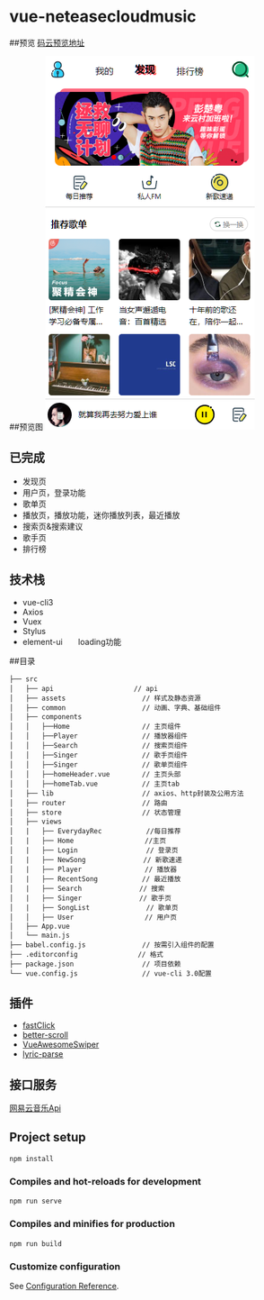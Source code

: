 # vue-neteasecloudmusic

##预览
[码云预览地址](http://ninthop.gitee.io/vue-neteasecloudmusic)

##预览图
![预览](./src/assets/static/预览.png)

## 已完成
- 发现页
- 用户页，登录功能
- 歌单页
- 播放页，播放功能，迷你播放列表，最近播放
- 搜索页&搜索建议
- 歌手页
- 排行榜

## 技术栈
- vue-cli3
- Axios
- Vuex
- Stylus
- element-ui　　loading功能

##目录

```
├── src
│   ├── api　　　　　　　　　　　　// api
│   ├── assets                   // 样式及静态资源
│   ├── common                   // 动画、字典、基础组件
│   ├── components
│   │   ├──Home                  // 主页组件
│   │   ├──Player                // 播放器组件
│   │   ├──Search                // 搜索页组件
│   │   ├──Singer           　　　// 歌手页组件
│   │   ├──Singer           　　　// 歌单页组件
│   │   ├──homeHeader.vue   　　　// 主页头部
│   │   ├──homeTab.vue   　　　   // 主页tab
│   ├── lib                      // axios、http封装及公用方法
│   ├── router                   // 路由
│   ├── store                    // 状态管理
│   ├── views
│   |   ├── EverydayRec           //每日推荐
│   |   ├── Home              　  //主页
│   |   ├── Login                 // 登录页
│   |   ├── NewSong　　　　　　　 　// 新歌速递
│   |   ├── Player             　 // 播放器
│   |   ├── RecentSong　　　　　　 // 最近播放
│   |   ├── Search　　　　　　　 　// 搜索
│   |   ├── Singer　　　　　　　 　// 歌手页
│   |   ├── SongList              // 歌单页
│   │   ├── User               　 // 用户页
│   ├── App.vue
│   └── main.js
├── babel.config.js              // 按需引入组件的配置
├── .editorconfig　　　　　　　　　// 格式
├── package.json                 // 项目依赖
└── vue.config.js                // vue-cli 3.0配置
```

## 插件
- [fastClick](https://github.com/ftlabs/fastclick)
- [better-scroll](https://github.com/ustbhuangyi/better-scroll)
- [VueAwesomeSwiper](https://github.com/surmon-china/vue-awesome-swiper)
- [lyric-parse](https://github.com/ustbhuangyi/lyric-parser)

## 接口服务
[网易云音乐Api](https://binaryify.github.io/NeteaseCloudMusicApi)

## Project setup
```
npm install
```

### Compiles and hot-reloads for development
```
npm run serve
```

### Compiles and minifies for production
```
npm run build
```
### Customize configuration
See [Configuration Reference](https://cli.vuejs.org/config/).
